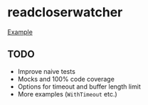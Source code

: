 # readcloserwatcher

[Example](example_readcloser_test.go)

## TODO

- Improve naive tests
- Mocks and 100% code coverage
- Options for timeout and buffer length limit
- More examples (`WithTimeout` etc.)
